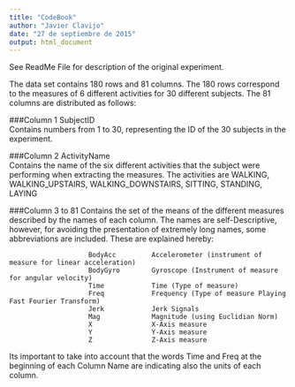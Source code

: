 ```yaml
---
title: "CodeBook"
author: "Javier Clavijo"
date: "27 de septiembre de 2015"
output: html_document
---
```

See ReadMe File for description of the original experiment.

The data set contains 180 rows and 81 columns. The 180 rows correspond to the measures of 6 different activities for 30 different subjects. The 81 columns are distributed as follows:

###Column 1
SubjectID      
Contains numbers from 1 to 30, representing the ID of the 30 subjects in the experiment.

###Column 2
ActivityName  
Contains the name of the six different activities that the subject were performing when extracting the measures. The activities are WALKING, WALKING_UPSTAIRS, WALKING_DOWNSTAIRS, SITTING, STANDING, LAYING

###Column 3 to 81
Contains the set of the means of the different measures described by the          names of each column. The names are self-Descriptive, however, for                avoiding the presentation of extremely long names, some abbreviations are   included. These are explained hereby:
        


                        BodyAcc         Accelerometer (instrument of measure for linear acceleration)
                        BodyGyro        Gyroscope (Instrument of measure for angular velocity)
                        Time            Time (Type of measure)
                        Freq            Frequency (Type of measure Playing Fast Fourier Transform)
                        Jerk            Jerk Signals
                        Mag             Magnitude (using Euclidian Norm)
                        X               X-Axis measure
                        Y               Y-Axis measure
                        Z               Z-Axis measure
                        

Its important to take into account that the words Time and Freq at the beginning of each Column Name are indicating also the units of each column.

